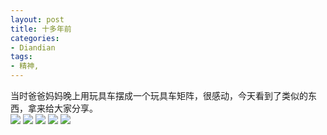 ```yaml
---
layout: post
title: 十多年前
categories:
- Diandian
tags:
- 精神, 
---
```

当时爸爸妈妈晚上用玩具车摆成一个玩具车矩阵，很感动，今天看到了类似的东西，拿来给大家分享。
<br />
<img src="http://m2.img.srcdd.com/farm5/d/2012/0627/10/2E7680462C1DCF48098544CCC0B52549_B500_900_500_85.JPEG" />
<img src="http://m1.img.srcdd.com/farm4/d/2012/0627/10/115C4BF4C0DA18FD76F81AD7A0269B67_B500_900_500_340.JPEG" />
<img src="http://m3.img.srcdd.com/farm4/d/2012/0627/10/E0CF75F91279375EFDB53F62AC9755E0_B500_900_500_340.JPEG" />
<img src="http://m2.img.srcdd.com/farm4/d/2012/0627/10/CA1A9DB1DEF2C2A664EAE92208D87BB4_B500_900_500_340.JPEG" />
<img src="http://m2.img.srcdd.com/farm4/d/2012/0627/10/A3FB913CBE293229299B270B0B9982C6_B500_900_500_340.JPEG" />